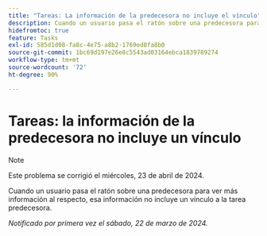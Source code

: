 ```yaml
---
title: "Tareas: La información de la predecesora no incluye el vínculo"
description: Cuando un usuario pasa el ratón sobre una predecesora para ver más información al respecto, esa información no incluye un vínculo a la tarea predecesora.
hidefromtoc: true
feature: Tasks
exl-id: 585d1d08-fa8c-4e75-a8b2-1769ed8fa8b0
source-git-commit: 1bc69d197e26e8c5543ad03164ebca1839789274
workflow-type: tm+mt
source-wordcount: '72'
ht-degree: 90%

---
```


# Tareas: la información de la predecesora no incluye un vínculo

>[!NOTE]
>
>Este problema se corrigió el miércoles, 23 de abril de 2024.

Cuando un usuario pasa el ratón sobre una predecesora para ver más información al respecto, esa información no incluye un vínculo a la tarea predecesora.

_Notificado por primera vez el sábado, 22 de marzo de 2024._
